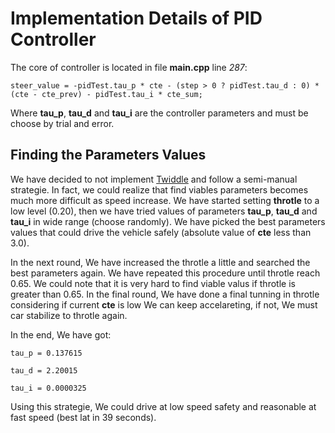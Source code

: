 # Implementation Details of PID Controller

The core of controller is located in file **main.cpp** line *287*:

```
steer_value = -pidTest.tau_p * cte - (step > 0 ? pidTest.tau_d : 0) * (cte - cte_prev) - pidTest.tau_i * cte_sum;
```

Where **tau_p**, **tau_d** and **tau_i** are the controller parameters and must be choose by trial and error.

Finding the Parameters Values
---
We have decided to not implement [Twiddle](https://martin-thoma.com/twiddle/) and follow a semi-manual strategie. In fact, we could realize that find viables parameters becomes much more difficult as speed increase. We have started setting **throtle** to a low level (0.20), then we have tried values of parameters **tau_p**, **tau_d** and **tau_i** in wide range (choose randomly). We have picked the best parameters values that could drive the vehicle safely (absolute value of **cte** less than 3.0). 

In the next round, We have increased the throtle a little and searched the best parameters again. We have repeated this procedure until throtle reach 0.65. We could note that it is very hard to find viable valus if throtle is greater than 0.65.
In the final round, We have done a final tunning in throtle considering if current **cte** is low We can keep accelareting, if not, We must car stabilize to throtle again.

In the end, We have got:

```
tau_p = 0.137615
```
```
tau_d = 2.20015
```
```
tau_i = 0.0000325
```

Using this strategie, We could drive at low speed safety and reasonable at fast speed (best lat in 39 seconds).

